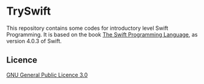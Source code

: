 # TrySwift

This repository contains some codes for introductory level Swift Programming. It is based on the book [The Swift Programming Language](https://developer.apple.com/library/content/documentation/Swift/Conceptual/Swift_Programming_Language/index.html), as version 4.0.3 of Swift.

## Licence
[GNU General Public Licence 3.0](LICENSE)
